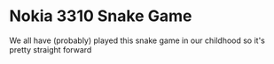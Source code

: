 # Nokia 3310 Snake Game
We all have (probably) played this snake game in our childhood so it's pretty straight forward
